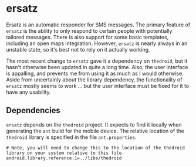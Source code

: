 ersatz
======

Ersatz is an automatic responder for SMS messages. The primary feature of `ersatz` is the ability to only respond to certain people with potentially tailored messages. There is also support for some basic templates, including an open maps integration. However, `ersatz` is nearly always in an unstable state, so it's best not to rely on it actually working.

The most recent change to `ersatz` gave it a dependency on `thedroid`, but it hasn't otherwise been updated in quite a long time. Also, the user interface is appalling, and prevents me from using it as much as I would otherwise. Aside from uncertainly about the library dependency, the functionality of `ersatz` mostly seems to work ... but the user interface must be fixed for it to have any usability.

Dependencies
------------

`ersatz` depends on the `thedroid` project. It expects to find it locally when generating the `ant` build for the mobile device. The relative location of the `thedroid` library is specified in the file `ant.properties`.

    # Note, you will need to change this to the location of the thedroid library on your system relative to this file.
    android.library.reference.1=../libs/thedroid

